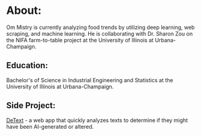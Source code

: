 # About:
Om Mistry is currently analyzing food trends by utilizing deep learning, web scraping, and machine learning. He is collaborating with Dr. Sharon Zou on the NIFA farm-to-table project at the University of Illinois at Urbana-Champaign.

## Education:
Bachelor's of Science in Industrial Engineering and Statistics at the University of Illinois at Urbana-Champaign.

## Side Project:
[DeText](https://detecting-ai-generated-text.streamlit.app/) - a web app that quickly analyzes texts to determine if they might have been AI-generated or altered.
<!---
OmMistry25/OmMistry25 is a ✨ special ✨ repository because its `README.md` (this file) appears on your GitHub profile.
You can click the Preview link to take a look at your changes.
--->
